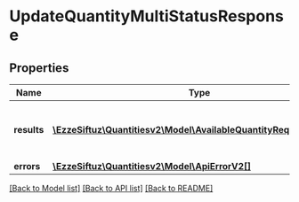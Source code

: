 # UpdateQuantityMultiStatusResponse

## Properties
Name | Type | Description | Notes
------------ | ------------- | ------------- | -------------
**results** | [**\EzzeSiftuz\Quantitiesv2\Model\AvailableQuantityRequestDTOV2[]**](AvailableQuantityRequestDTOV2.md) | List of all the skus with available quantity | 
**errors** | [**\EzzeSiftuz\Quantitiesv2\Model\ApiErrorV2[]**](ApiErrorV2.md) |  | [optional] 

[[Back to Model list]](../../README.md#documentation-for-models) [[Back to API list]](../../README.md#documentation-for-api-endpoints) [[Back to README]](../../README.md)

